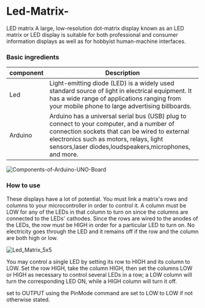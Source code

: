 # Led-Matrix-
LED matrix A large, low-resolution dot-matrix display known as an LED matrix or LED display is suitable for both professional and consumer information displays as well as for hobbyist human-machine interfaces.
### Basic ingredients
| component | Description |
| ----------- | ----------- |
| Led | Light-emitting diode (LED) is a widely used standard source of light in electrical equipment. It has a wide range of applications ranging from your mobile phone to large advertising billboards. |
| Arduino | Arduino has a universal serial bus (USB) plug to connect to your computer, and a number of connection sockets that can be wired to external electronics such as motors, relays, light sensors,laser diodes,loudspeakers,microphones, and  more.|


![Components-of-Arduino-UNO-Board](https://github.com/MohammedAwadhh/Led-Matrix-/assets/139158830/4d77a649-df24-433e-a155-5606ebdfde28)



### How to use

These displays have a lot of potential. You must link a matrix's rows and columns to your microcontroller in order to control it. A column must be LOW for any of the LEDs in that column to turn on since the columns are connected to the LEDs' cathodes. Since the rows are wired to the anodes of the LEDs, the row must be HIGH in order for a particular LED to turn on. No electricity goes through the LED and it remains off if the row and the column are both high or low.


![Led_Matrix_5x5](https://github.com/MohammedAwadhh/Led-Matrix-/assets/139158830/72b3d07a-b452-48ec-9e9d-23b9d14cb264)






You may control a single LED by setting its row to HIGH and its column to LOW. Set the row HIGH, take the column HIGH, then set the columns LOW or HIGH as necessary to control several LEDs in a row; a LOW column will turn the corresponding LED ON, while a HIGH column will turn it off.

set to OUTPUT using the PinMode command are set to LOW to LOW if not otherwise stated.
